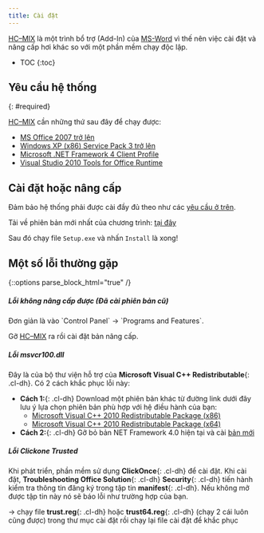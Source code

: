 ```yaml
---
title: Cài đặt
---
```


[HC–MIX](/projects/hc-mix/) là một trình bổ trợ (Add-In) của [MS-Word](/word/) vì thế nên việc cài đặt và nâng cấp hơi khác so với một phần mềm chạy độc lập.
- TOC
{:toc}

## Yêu cầu hệ thống
{: #required}

[HC–MIX](/projects/hc-mix/) cần những thứ sau đây để chạy được:
- [MS Office 2007 trở lên](https://products.office.com/vi-vn/compare-microsoft-office-products)
- [Windows XP (x86) Service Pack 3 trở lên](https://www.microsoft.com/en-us/software-download)
- [Microsoft .NET Framework 4 Client Profile](https://www.microsoft.com/en-us/download/details.aspx?id=24872)
- [Visual Studio 2010 Tools for Office Runtime](https://www.microsoft.com/en-us/download/details.aspx?id=48217)

## Cài đặt hoặc nâng cấp

Đảm bảo hệ thống phải được cài đầy đủ theo như các [yêu cầu ở trên](#required). 

Tải về phiên bản mới nhất của chương trình: [tại đây](/download/hc-mix/app.zip)

Sau đó chạy file `Setup.exe` và nhấn `Install` là xong!

## Một số lỗi thường gặp

{::options parse_block_html="true" /}
<div class="note warning">
  <h5>Lỗi không nâng cấp được (Đã cài phiên bản cũ)</h5>
  Đơn giản là vào `Control Panel` &#8594; `Programs and Features`.

  Gỡ [HC–MIX](/projects/hc-mix/) ra rồi cài đặt bản nâng cấp.
</div>

<div class="note warning">
  <h5>Lỗi msvcr100.dll</h5>

  Đây là của bộ thư viện hỗ trợ của **Microsoft Visual C++ Redistributable**{: .cl-dh}. Có 2 cách khắc phục lỗi này:

  + **Cách 1:**{: .cl-dh} Download một phiên bản khác từ đường link dưới đây lưu ý lựa chọn phiên bản phù hợp với hệ điều hành của bạn:
    - [Microsoft Visual C++ 2010 Redistributable Package (x86)](https://www.microsoft.com/en-us/download/details.aspx?id=5555)
    - [Microsoft Visual C++ 2010 Redistributable Package (x64)](http://www.microsoft.com/download/en/details.aspx?id=14632)
  + **Cách 2:**{: .cl-dh} Gỡ bỏ bản NET Framework 4.0 hiện tại và cài [bản mới](https://www.microsoft.com/en-us/download/details.aspx?id=24872)
</div>

<div class="note warning">
  <h5>Lỗi Clickone Trusted</h5>

  Khi phát triển, phần mềm sử dụng **ClickOnce**{: .cl-dh} để cài đặt. Khi cài đặt, **Troubleshooting Office Solution**{: .cl-dh} **Security**{: .cl-dh} tiến hành kiểm tra thông tin đăng ký trong tập tin **manifest**{: .cl-dh}. Nếu không mở được tập tin này nó sẽ báo lỗi như trường hợp của bạn. 

  &#8594; chạy file **trust.reg**{: .cl-dh} hoặc **trust64.reg**{: .cl-dh} (chạy 2 cái luôn cũng được) trong thư mục cài đặt rồi chạy lại file cài đặt để khắc phục
 </div>

